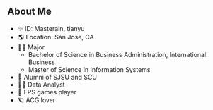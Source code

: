 ## About Me

- ✨ ID: Masterain, tianyu
- 🌎 Location: San Jose, CA
- 👨‍🎓 Major
  - Bachelor of Science in Business Administration, International Business
  - Master of Science in Information Systems
- 🏫 Alumni of SJSU and SCU
- 👨‍💻 Data Analyst
- 🔫 FPS games player
- 🪐 ACG lover